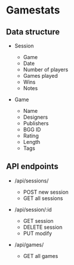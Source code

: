 # Gamestats

## Data structure

- Session
	- Game
	- Date
	- Number of players
	- Games played
	- Wins
	- Notes

- Game
	- Name
	- Designers
	- Publishers
	- BGG ID
	- Rating
	- Length
	- Tags

## API endpoints

- /api/sessions/
	- POST new session
	- GET all sessions

- /api/session/:id
	- GET session
	- DELETE session
	- PUT modify

- /api/games/
	- GET all games